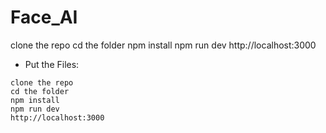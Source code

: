 # Face_AI

clone the repo
cd the folder
npm install 
npm run dev
http://localhost:3000


- Put the Files:

```
clone the repo
cd the folder
npm install 
npm run dev
http://localhost:3000
```
